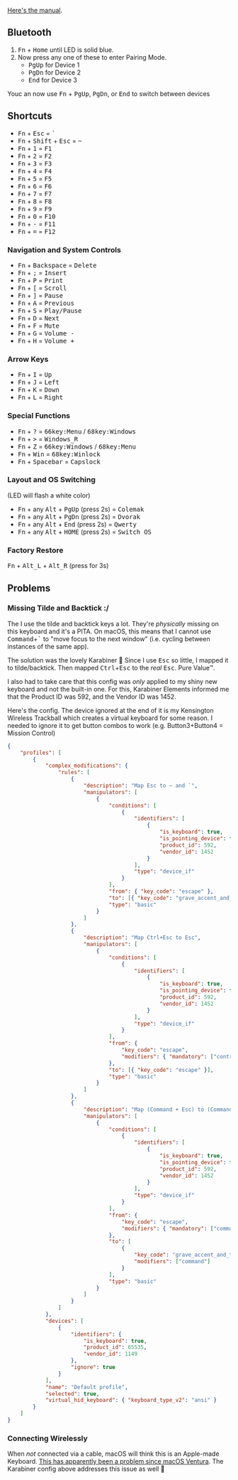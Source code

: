[Here's the manual](/assets/PC66_Manual.pdf).

## Bluetooth

1. <kbd>Fn</kbd> + <kbd>Home</kbd> until LED is solid blue.
2. Now press any one of these to enter Pairing Mode.
   - <kbd>PgUp</kbd> for Device 1
   - <kbd>PgDn</kbd> for Device 2
   - <kbd>End</kbd> for Device 3

Youc an now use <kbd>Fn</kbd> + <kbd>PgUp</kbd>, <kbd>PgDn</kbd>, or <kbd>End</kbd> to switch between devices

## Shortcuts

- <kbd>Fn</kbd> + <kbd>Esc</kbd> = <kbd>`</kbd>
- <kbd>Fn</kbd> + <kbd>Shift</kbd> + <kbd>Esc</kbd> = <kbd>~</kbd>
- <kbd>Fn</kbd> + <kbd>1</kbd> = <kbd>F1</kbd>
- <kbd>Fn</kbd> + <kbd>2</kbd> = <kbd>F2</kbd>
- <kbd>Fn</kbd> + <kbd>3</kbd> = <kbd>F3</kbd>
- <kbd>Fn</kbd> + <kbd>4</kbd> = <kbd>F4</kbd>
- <kbd>Fn</kbd> + <kbd>5</kbd> = <kbd>F5</kbd>
- <kbd>Fn</kbd> + <kbd>6</kbd> = <kbd>F6</kbd>
- <kbd>Fn</kbd> + <kbd>7</kbd> = <kbd>F7</kbd>
- <kbd>Fn</kbd> + <kbd>8</kbd> = <kbd>F8</kbd>
- <kbd>Fn</kbd> + <kbd>9</kbd> = <kbd>F9</kbd>
- <kbd>Fn</kbd> + <kbd>0</kbd> = <kbd>F10</kbd>
- <kbd>Fn</kbd> + <kbd>-</kbd> = <kbd>F11</kbd>
- <kbd>Fn</kbd> + <kbd>=</kbd> = <kbd>F12</kbd>

### Navigation and System Controls

- <kbd>Fn</kbd> + <kbd>Backspace</kbd> = <kbd>Delete</kbd>
- <kbd>Fn</kbd> + <kbd>;</kbd> = <kbd>Insert</kbd>
- <kbd>Fn</kbd> + <kbd>P</kbd> = <kbd>Print</kbd>
- <kbd>Fn</kbd> + <kbd>[</kbd> = <kbd>Scroll</kbd>
- <kbd>Fn</kbd> + <kbd>]</kbd> = <kbd>Pause</kbd>
- <kbd>Fn</kbd> + <kbd>A</kbd> = <kbd>Previous</kbd>
- <kbd>Fn</kbd> + <kbd>S</kbd> = <kbd>Play/Pause</kbd>
- <kbd>Fn</kbd> + <kbd>D</kbd> = <kbd>Next</kbd>
- <kbd>Fn</kbd> + <kbd>F</kbd> = <kbd>Mute</kbd>
- <kbd>Fn</kbd> + <kbd>G</kbd> = <kbd>Volume -</kbd>
- <kbd>Fn</kbd> + <kbd>H</kbd> = <kbd>Volume +</kbd>

### Arrow Keys

- <kbd>Fn</kbd> + <kbd>I</kbd> = <kbd>Up</kbd>
- <kbd>Fn</kbd> + <kbd>J</kbd> = <kbd>Left</kbd>
- <kbd>Fn</kbd> + <kbd>K</kbd> = <kbd>Down</kbd>
- <kbd>Fn</kbd> + <kbd>L</kbd> = <kbd>Right</kbd>

### Special Functions

- <kbd>Fn</kbd> + <kbd>?</kbd> = <kbd>66key:Menu</kbd> / <kbd>68key:Windows</kbd>
- <kbd>Fn</kbd> + <kbd>></kbd> = <kbd>Windows_R</kbd>
- <kbd>Fn</kbd> + <kbd>Z</kbd> = <kbd>66key:Windows</kbd> / <kbd>68key:Menu</kbd>
- <kbd>Fn</kbd> + <kbd>Win</kbd> = <kbd>68key:Winlock</kbd>
- <kbd>Fn</kbd> + <kbd>Spacebar</kbd> = <kbd>Capslock</kbd>

### Layout and OS Switching

(LED will flash a white color)

- <kbd>Fn</kbd> + any <kbd>Alt</kbd> + <kbd>PgUp</kbd> (press 2s) = <kbd>Colemak</kbd>
- <kbd>Fn</kbd> + any <kbd>Alt</kbd> + <kbd>PgDn</kbd> (press 2s) = <kbd>Dvorak</kbd>
- <kbd>Fn</kbd> + any <kbd>Alt</kbd> + <kbd>End</kbd> (press 2s) = <kbd>Qwerty</kbd>
- <kbd>Fn</kbd> + any <kbd>Alt</kbd> + <kbd>HOME</kbd> (press 2s) = <kbd>Switch OS</kbd>

### Factory Restore

<kbd>Fn</kbd> + <kbd>Alt_L</kbd> + <kbd>Alt_R</kbd> (press for 3s)

## Problems

### Missing Tilde and Backtick :/

The I use the tilde and backtick keys a lot. They're _physically_ missing on this keyboard and it's a PITA. On macOS, this means that I cannot use <kbd>Command</kbd>+<kbd>`</kbd> to "move focus to the next window" (i.e. cycling between instances of the same app).

The solution was the lovely Karabiner 🥰 Since I use <kbd>Esc</kbd> so little, I mapped it to tilde/backtick. Then mapped <kbd>Ctrl</kbd>+<kbd>Esc</kbd> to the _real_ <kbd>Esc</kbd>. Pure Value™.

I also had to take care that this config was _only_ applied to my shiny new keyboard and not the built-in one. For this, Karabiner Elements informed me that the Product ID was 592, and the Vendor ID was 1452.

Here's the config. The device ignored at the end of it is my Kensington Wireless Trackball which creates a virtual keyboard for some reason. I needed to ignore it to get button combos to work (e.g. Button3+Button4 = Mission Control)

```json
{
    "profiles": [
        {
            "complex_modifications": {
                "rules": [
                    {
                        "description": "Map Esc to ~ and `",
                        "manipulators": [
                            {
                                "conditions": [
                                    {
                                        "identifiers": [
                                            {
                                                "is_keyboard": true,
                                                "is_pointing_device": false,
                                                "product_id": 592,
                                                "vendor_id": 1452
                                            }
                                        ],
                                        "type": "device_if"
                                    }
                                ],
                                "from": { "key_code": "escape" },
                                "to": [{ "key_code": "grave_accent_and_tilde" }],
                                "type": "basic"
                            }
                        ]
                    },
                    {
                        "description": "Map Ctrl+Esc to Esc",
                        "manipulators": [
                            {
                                "conditions": [
                                    {
                                        "identifiers": [
                                            {
                                                "is_keyboard": true,
                                                "is_pointing_device": false,
                                                "product_id": 592,
                                                "vendor_id": 1452
                                            }
                                        ],
                                        "type": "device_if"
                                    }
                                ],
                                "from": {
                                    "key_code": "escape",
                                    "modifiers": { "mandatory": ["control"] }
                                },
                                "to": [{ "key_code": "escape" }],
                                "type": "basic"
                            }
                        ]
                    },
                    {
                        "description": "Map (Command + Esc) to (Command + Backtick) so you can 'Move focus to next window'",
                        "manipulators": [
                            {
                                "conditions": [
                                    {
                                        "identifiers": [
                                            {
                                                "is_keyboard": true,
                                                "is_pointing_device": false,
                                                "product_id": 592,
                                                "vendor_id": 1452
                                            }
                                        ],
                                        "type": "device_if"
                                    }
                                ],
                                "from": {
                                    "key_code": "escape",
                                    "modifiers": { "mandatory": ["command"] }
                                },
                                "to": [
                                    {
                                        "key_code": "grave_accent_and_tilde",
                                        "modifiers": ["command"]
                                    }
                                ],
                                "type": "basic"
                            }
                        ]
                    }
                ]
            },
            "devices": [
                {
                    "identifiers": {
                        "is_keyboard": true,
                        "product_id": 65535,
                        "vendor_id": 1149
                    },
                    "ignore": true
                }
            ],
            "name": "Default profile",
            "selected": true,
            "virtual_hid_keyboard": { "keyboard_type_v2": "ansi" }
        }
    ]
}
```

### Connecting Wirelessly

When _not_ connected via a cable, macOS will think this is an Apple-made Keyboard. [This has apparently been a problem since macOS Ventura](https://discussions.apple.com/thread/254485490?sortBy=rank). The Karabiner config above addresses this issue as well 🌸
